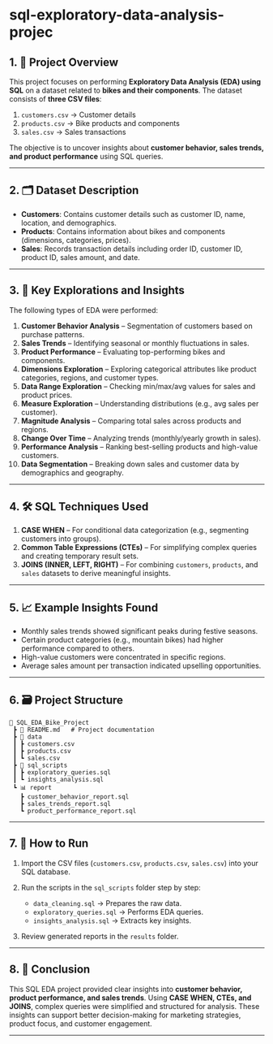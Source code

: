 # sql-exploratory-data-analysis-projec

## 1. 📌 Project Overview

This project focuses on performing **Exploratory Data Analysis (EDA) using SQL** on a dataset related to **bikes and their components**. The dataset consists of **three CSV files**:

1. `customers.csv` → Customer details
2. `products.csv` → Bike products and components
3. `sales.csv` → Sales transactions

The objective is to uncover insights about **customer behavior, sales trends, and product performance** using SQL queries.

---

## 2. 🗂 Dataset Description

* **Customers**: Contains customer details such as customer ID, name, location, and demographics.
* **Products**: Contains information about bikes and components (dimensions, categories, prices).
* **Sales**: Records transaction details including order ID, customer ID, product ID, sales amount, and date.

---

## 3. 🎯 Key Explorations and Insights

The following types of EDA were performed:

1. **Customer Behavior Analysis** – Segmentation of customers based on purchase patterns.
2. **Sales Trends** – Identifying seasonal or monthly fluctuations in sales.
3. **Product Performance** – Evaluating top-performing bikes and components.
4. **Dimensions Exploration** – Exploring categorical attributes like product categories, regions, and customer types.
5. **Data Range Exploration** – Checking min/max/avg values for sales and product prices.
6. **Measure Exploration** – Understanding distributions (e.g., avg sales per customer).
7. **Magnitude Analysis** – Comparing total sales across products and regions.
8. **Change Over Time** – Analyzing trends (monthly/yearly growth in sales).
9. **Performance Analysis** – Ranking best-selling products and high-value customers.
10. **Data Segmentation** – Breaking down sales and customer data by demographics and geography.

---

## 4. 🛠️ SQL Techniques Used

1. **CASE WHEN** – For conditional data categorization (e.g., segmenting customers into groups).
2. **Common Table Expressions (CTEs)** – For simplifying complex queries and creating temporary result sets.
3. **JOINS (INNER, LEFT, RIGHT)** – For combining `customers`, `products`, and `sales` datasets to derive meaningful insights.

---

## 5. 📈 Example Insights Found

* Monthly sales trends showed significant peaks during festive seasons.
* Certain product categories (e.g., mountain bikes) had higher performance compared to others.
* High-value customers were concentrated in specific regions.
* Average sales amount per transaction indicated upselling opportunities.

---

## 6. 🗃️ Project Structure

```
📂 SQL_EDA_Bike_Project
 ┣ 📜 README.md   # Project documentation
 ┣ 📂 data
 ┃ ┣ customers.csv
 ┃ ┣ products.csv
 ┃ ┗ sales.csv
 ┣ 📂 sql_scripts
 ┃ ┣ exploratory_queries.sql
 ┃ ┗ insights_analysis.sql
 ┗ 📊 report
   ┣ customer_behavior_report.sql
   ┣ sales_trends_report.sql
   ┗ product_performance_report.sql
```

---

## 7. 🚀 How to Run

1. Import the CSV files (`customers.csv`, `products.csv`, `sales.csv`) into your SQL database.
2. Run the scripts in the `sql_scripts` folder step by step:

   * `data_cleaning.sql` → Prepares the raw data.
   * `exploratory_queries.sql` → Performs EDA queries.
   * `insights_analysis.sql` → Extracts key insights.
3. Review generated reports in the `results` folder.

---

## 8. 📌 Conclusion

This SQL EDA project provided clear insights into **customer behavior, product performance, and sales trends**. Using **CASE WHEN, CTEs, and JOINS**, complex queries were simplified and structured for analysis. These insights can support better decision-making for marketing strategies, product focus, and customer engagement.

---
